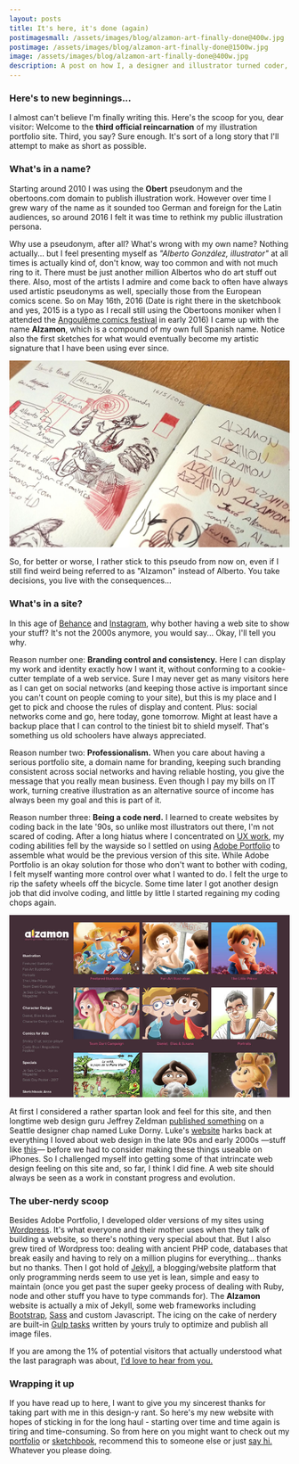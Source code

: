```yaml
---
layout: posts
title: It's here, it's done (again)
postimagesmall: /assets/images/blog/alzamon-art-finally-done@400w.jpg 
postimage: /assets/images/blog/alzamon-art-finally-done@1500w.jpg
image: /assets/images/blog/alzamon-art-finally-done@400w.jpg 
description: A post on how I, a designer and illustrator turned coder, was able to develop my alzamon.art online illustration portfolio.
---
```


### Here's to new beginnings...

I almost can't believe I'm finally writing this. Here's the scoop for you, dear visitor: Welcome to the **third official reincarnation** of my illustration portfolio site. Third, you say? Sure enough. It's sort of a long story that I'll attempt to make as short as possible.

### What's in a name?

Starting around 2010 I was using the **Obert** pseudonym and the obertoons.com domain to publish illustration work. However over time I grew wary of the name as it sounded too German and foreign for the Latin audiences, so around 2016 I felt it was time to rethink my public illustration persona.

Why use a pseudonym, after all? What's wrong with my own name? Nothing actually... but I feel presenting myself as *"Alberto González, illustrator"* at all times is actually kind of, don't know, way too common and with not much ring to it. There must be just another million Albertos who do art stuff out there. Also, most of the artists I admire and come back to often have always used artistic pseudonyms as well, specially those from the European comics scene. So on May 16th, 2016 (Date is right there in the sketchbook and yes, 2015 is a typo as I recall still using the Obertoons moniker when I attended the [Angoulême comics festival](http://bdangouleme.com/) in early 2016) I came up with the name **Alzamon**, which is a compound of my own full Spanish name. Notice also the first sketches for what would eventually become my artistic signature that I have been using ever since.

![First ocurrence of Alzamon as a name](/assets/images/blog/alzamon-first-mention@1500w.jpeg)

So, for better or worse, I rather stick to this pseudo from now on, even if I still find weird being referred to as "Alzamon" instead of Alberto. You take decisions, you live with the consequences...

### What's in a site?

In this age of [Behance](https://www.behance.net/alzamon) and [Instagram](https://www.instagram.com/alzamonart/), why bother having a web site to show your stuff? It's not the 2000s anymore, you would say... Okay, I'll tell you why.

Reason number one: **Branding control and consistency.** Here I can display my work and identity exactly how I want it, without conforming to a cookie-cutter template of a web service. Sure I may never get as many visitors here as I can get on social networks (and keeping those active is important since you can't count on people coming to your site), but this is my place and I get to pick and choose the rules of display and content. Plus: social networks come and go, here today, gone tomorrow. Might at least have a backup place that I can control to the tiniest bit to shield myself. That's something us old schoolers have always appreciated.

Reason number two: **Professionalism.** When you care about having a serious portfolio site, a domain name for branding, keeping such branding consistent across social networks and having reliable hosting, you give the message that you really mean business. Even though I pay my bills on IT work, turning creative illustration as an alternative source of income has always been my goal and this is part of it.

Reason number three: **Being a code nerd.** I learned to create websites by coding back in the late '90s, so unlike most illustrators out there, I'm not scared of coding. After a long hiatus where I concentrated on [UX work](https://en.wikipedia.org/wiki/User_experience_design), my coding abilities fell by the wayside so I settled on using [Adobe Portfolio](https://portfolio.adobe.com/) to assemble what would be the previous version of this site. While Adobe Portfolio is an okay solution for those who don't want to bother with coding, I felt myself wanting more control over what I wanted to do. I felt the urge to rip the safety wheels off the bicycle. Some time later I got another design job that did involve coding, and little by little I started regaining my coding chops again. 

![Alzamon.com on Adobe Portfolio. Man, how painful it is to look at this.](/assets/images/blog/alzamon-adobe-portfolio.jpg)

At first I considered a rather spartan look and feel for this site, and then longtime web design guru Jeffrey Zeldman [published something](http://www.zeldman.com/2020/03/04/the-web-we-lost-luke-dorny-redesign/) on a Seattle designer chap named Luke Dorny. Luke's [website](https://lukedorny.com/) harks back at everything I loved about web design in the late 90s and early 2000s —stuff like [this](https://www.webdesignmuseum.org/gallery/kaliber10000-2003)— before we had to consider making these things useable on iPhones. So I challenged myself into getting some of that intrincate web design feeling on this site and, so far, I think I did fine. A web site should always be seen as a work in constant progress and evolution.




### The uber-nerdy scoop

Besides Adobe Portfolio, I developed older versions of my sites using [Wordpress](https://wordpress.org/). It's what everyone and their mother uses when they talk of building a website, so there's nothing very special about that. But I also grew tired of Wordpress too: dealing with ancient PHP code, databases that break easily and having to rely on a million plugins for everything... thanks but no thanks. Then I got hold of [Jekyll](https://jekyllrb.com/), a blogging/website platform that only programming nerds seem to use yet is lean, simple and easy to maintain (once you get past the super geeky process of dealing with Ruby, node and other stuff you have to type commands for). The **Alzamon** website is actually a mix of Jekyll, some web frameworks including [Bootstrap](https://getbootstrap.com/), [Sass](https://sass-lang.com/) and custom Javascript. The icing on the cake of nerdery are built-in [Gulp tasks](https://gulpjs.com/) written by yours truly to optimize and publish all image files.

If you are among the 1% of potential visitors that actually understood what the last paragraph was about, [I'd love to hear from you.](/about/)

### Wrapping it up

If you have read up to here, I want to give you my sincerest thanks for taking part with me in this design-y rant. So here's my new website with hopes of sticking in for the long haul - starting over time and time again is tiring and time-consuming. So from here on you might want to check out my [portfolio](/portfolio/) or [sketchbook](/sketchbook/), recommend this to someone else or just [say hi.](/about/) Whatever you please doing.